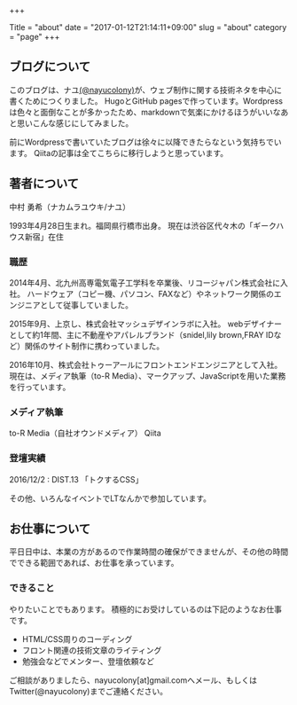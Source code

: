 +++

Title = "about"
date = "2017-01-12T21:14:11+09:00"
slug = "about"
category = "page"
+++

## ブログについて
このブログは、ナユ[(@nayucolony)](https://twitter.com/nayucolony)が、ウェブ制作に関する技術ネタを中心に書くためにつくりました。
HugoとGitHub pagesで作っています。Wordpressは色々と面倒なことが多かったため、markdownで気楽にかけるほうがいいなあと思いこんな感じにしてみました。

前にWordpressで書いていたブログは徐々に以降できたらなという気持ちでいます。
Qiitaの記事は全てこちらに移行しようと思っています。


## 著者について
中村 勇希（ナカムラユウキ/ナユ）

1993年4月28日生まれ。福岡県行橋市出身。
現在は渋谷区代々木の「ギークハウス新宿」在住

### 職歴
2014年4月、北九州高専電気電子工学科を卒業後、リコージャパン株式会社に入社。
ハードウェア（コピー機、パソコン、FAXなど）やネットワーク関係のエンジニアとして従事していました。

2015年9月、上京し、株式会社マッシュデザインラボに入社。
webデザイナーとして約1年間、主に不動産やアパレルブランド（snidel,lily brown,FRAY IDなど）関係のサイト制作に携わっていました。

2016年10月、株式会社トゥーアールにフロントエンドエンジニアとして入社。
現在は、メディア執筆（to-R Media）、マークアップ、JavaScriptを用いた業務を行っています。

### メディア執筆
to-R Media（自社オウンドメディア）
Qiita

### 登壇実績
2016/12/2 : DIST.13 「トクするCSS」

その他、いろんなイベントでLTなんかで参加しています。

## お仕事について
平日日中は、本業の方があるので作業時間の確保ができませんが、その他の時間でできる範囲であれば、お仕事を承っています。

### できること

やりたいことでもあります。
積極的にお受けしているのは下記のようなお仕事です。

- HTML/CSS周りのコーディング
- フロント関連の技術文章のライティング
- 勉強会などでメンター、登壇依頼など

ご相談がありましたら、nayucolony[at]gmail.comへメール、もしくはTwitter(@nayucolony)までご連絡ください。
